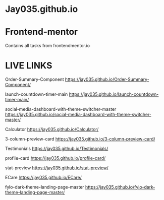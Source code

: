 # Jay035.github.io

# Frontend-mentor
Contains all tasks from frontendmentor.io

# LIVE LINKS


Order-Summary-Component
https://jay035.github.io/Order-Summary-Component/

launch-countdown-timer-main
https://jay035.github.io/launch-countdown-timer-main/

social-media-dashboard-with-theme-switcher-master
https://jay035.github.io/social-media-dashboard-with-theme-switcher-master/

Calculator
https://jay035.github.io/Calculator/

3-column-preview-card
https://jay035.github.io/3-column-preview-card/

Testimonials
https://jay035.github.io/Testimonials/

profile-card
https://jay035.github.io/profile-card/

stat-preview
https://jay035.github.io/stat-preview/


ECare 
https://jay035.github.io/ECare/

fylo-dark-theme-landing-page-master
https://jay035.github.io/fylo-dark-theme-landing-page-master/


